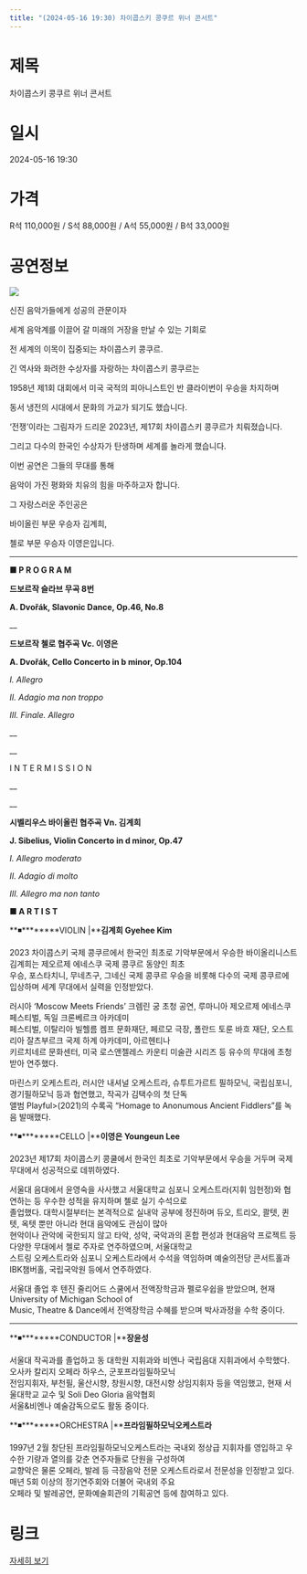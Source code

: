 ```yaml
---
title: "(2024-05-16 19:30) 차이콥스키 콩쿠르 위너 콘서트"
---
```


# 제목
차이콥스키 콩쿠르 위너 콘서트

# 일시
2024-05-16 19:30

# 가격
R석 110,000원 / S석 88,000원 / A석 55,000원 / B석 33,000원

# 공연정보
    
![](https://center.sac.or.kr/SAC/File/RentConfirm/editor/af07c668-9968-4285-be1c-6b6b6fabf9ef)    
    
  
신진 음악가들에게 성공의 관문이자  
  
세계 음악계를 이끌어 갈 미래의 거장을 만날 수 있는 기회로  
  
전 세계의 이목이 집중되는 차이콥스키 콩쿠르.  
  
긴 역사와 화려한 수상자를 자랑하는 차이콥스키 콩쿠르는  
  
1958년 제1회 대회에서 미국 국적의 피아니스트인 반 클라이번이 우승을 차지하며  
  
동서 냉전의 시대에서 문화의 가교가 되기도 했습니다.  
  
‘전쟁’이라는 그림자가 드리운 2023년, 제17회 차이콥스키 콩쿠르가 치뤄졌습니다.  
  
그리고 다수의 한국인 수상자가 탄생하며 세계를 놀라게 했습니다.  
  
이번 공연은 그들의 무대를 통해  
  
음악이 가진 평화와 치유의 힘을 마주하고자 합니다.  
  
그 자랑스러운 주인공은  
  
바이올린 부문 우승자 김계희,  
  
첼로 부문 우승자 이영은입니다.    
    
  
****  
  
**■ ​P R O G R A M**  
  
**드보르작 슬라브 무곡 8번**  
  
**A. Dvo****ř****ák, Slavonic Dance, Op.46, No.8**  
  
 __    
    
**드보르작 첼로 협주곡 Vc. 이영은**  
  
**A. Dvo****ř****ák, Cello Concerto in b minor, Op.104**  
  
 _Ⅰ. Allegro_  
  
 _Ⅱ. Adagio ma non troppo_  
  
 _Ⅲ. Finale. Allegro_  
  
 __  
  
__  
  
I N T E R M I S S I O N  
  
 __  
  
__  
  
**시벨리우스 바이올린 협주곡 Vn. 김계희**  
  
**J. Sibelius, Violin Concerto in d minor, Op.47**  
  
 _Ⅰ. Allegro moderato_  
  
 _Ⅱ. Adagio di molto_  
  
 _Ⅲ. Allegro ma non tanto_  
  
    
    
  
**■ A R T I S T**  
  
**◾********VIOLIN |****김계희 Gyehee Kim**  
  
2023 차이콥스키 국제 콩쿠르에서 한국인 최초로 기악부문에서 우승한 바이올리니스트 김계희는 제오르제 에네스쿠 국제 콩쿠르 동양인 최초  
우승, 포스타치니, 무네츠구, 그네신 국제 콩쿠르 우승을 비롯해 다수의 국제 콩쿠르에 입상하며 세계 무대에서 실력을 인정받았다.  
  
러시아 ‘Moscow Meets Friends’ 크렘린 궁 초청 공연, 루마니아 제오르제 에네스쿠 페스티벌, 독일 크론베르크 아카데미  
페스티벌, 이탈리아 빌헬름 켐프 문화재단, 페르모 극장, 폴란드 토룬 바흐 재단, 오스트리아 잘츠부르크 국제 하계 아카데미, 아르헨티나  
키르치네르 문화센터, 미국 로스앤젤레스 카운티 미술관 시리즈 등 유수의 무대에 초청받아 연주했다.  
  
마린스키 오케스트라, 러시안 내셔널 오케스트라, 슈투트가르트 필하모닉, 국립심포니, 경기필하모닉 등과 협연했고, 작곡가 김택수의 첫 단독  
앨범 Playful>(2021)의 수록곡 “Homage to Anonumous Ancient Fiddlers”를 녹음 발매했다.    
    
    
  
**◾********CELLO |****이영은 Youngeun Lee**  
  
2023년 제17회 차이콥스키 콩쿨에서 한국인 최초로 기악부문에서 우승을 거두며 국제 무대에서 성공적으로 데뷔하였다.  
  
서울대 음대에서 윤영숙을 사사했고 서울대학교 심포니 오케스트라(지휘 임헌정)와 협연하는 등 우수한 성적을 유지하며 첼로 실기 수석으로  
졸업했다. 대학시절부터는 본격적으로 실내악 공부에 정진하며 듀오, 트리오, 콸텟, 퀸텟, 옥텟 뿐만 아니라 현대 음악에도 관심이 많아  
현악이나 관악에 국한되지 않고 타악, 성악, 국악과의 혼합 편성과 현대음악 프로젝트 등 다양한 무대에서 첼로 주자로 연주하였으며, 서울대학교  
스트링 오케스트라와 심포니 오케스트라에서 수석을 역임하며 예술의전당 콘서트홀과 IBK챔버홀, 국립국악원 등에서 연주하였다.  
  
서울대 졸업 후 텐진 줄리어드 스쿨에서 전액장학금과 펠로우쉽을 받았으며, 현재 University of Michigan School of  
Music, Theatre & Dance에서 전액장학금 수혜를 받으며 박사과정을 수학 중이다.  
  
    
    
****  
  
**◾********CONDUCTOR |****장윤성**  
  
서울대 작곡과를 졸업하고 동 대학원 지휘과와 비엔나 국립음대 지휘과에서 수학했다. 오사카 칼리지 오페라 하우스, 군포프라임필하모닉  
전임지휘자, 부천필, 울산시향, 창원시향, 대전시향 상임지휘자 등을 역임했고, 현재 서울대학교 교수 및 Soli Deo Gloria 음악협회  
서울&비엔나 예술감독으로도 활동 중이다.  
  
    
  
**◾********ORCHESTRA |****프라임필하모닉오케스트라**  
  
1997년 2월 창단된 프라임필하모닉오케스트라는 국내외 정상급 지휘자를 영입하고 우수한 기량과 열의를 갖춘 연주자들로 단원을 구성하여  
교향악은 물론 오페라, 발레 등 극장음악 전문 오케스트라로서 전문성을 인정받고 있다. 매년 5회 이상의 정기연주회와 더불어 국내외 주요  
오페라 및 발레공연, 문화예술회관의 기획공연 등에 참여하고 있다.**​**  
  


# 링크
[자세히 보기](https://www.sac.or.kr/site/main/show/show_view?SN=64068 "https://www.sac.or.kr/site/main/show/show_view?SN=64068")
